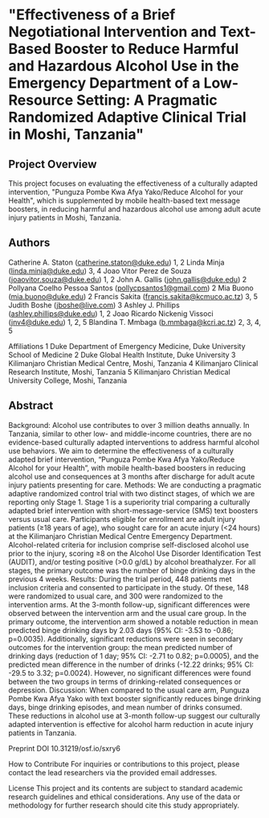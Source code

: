 # "Effectiveness of a Brief Negotiational Intervention and Text-Based Booster to Reduce Harmful and Hazardous Alcohol Use in the Emergency Department of a Low-Resource Setting: A Pragmatic Randomized Adaptive Clinical Trial in Moshi, Tanzania"

## Project Overview

This project focuses on evaluating the effectiveness of a culturally adapted intervention, "Punguza Pombe Kwa Afya Yako/Reduce Alcohol for your Health", which is supplemented by mobile health-based text message boosters, in reducing harmful and hazardous alcohol use among adult acute injury patients in Moshi, Tanzania.

## Authors
Catherine A. Staton (catherine.staton@duke.edu) 1, 2
Linda Minja (linda.minja@duke.edu) 3, 4
Joao Vitor Perez de Souza (joaovitor.souza@duke.edu) 1, 2 
John A. Gallis (john.gallis@duke.edu) 2
Pollyana Coelho Pessoa Santos (pollycpsantos1@gmail.com) 2
Mia Buono (mia.buono@duke.edu) 2
Francis Sakita (francis.sakita@kcmuco.ac.tz) 3, 5
Judith Boshe (jboshe@live.com) 3
Ashley J. Phillips (ashley.phillips@duke.edu) 1, 2
Joao Ricardo Nickenig Vissoci (jnv4@duke.edu) 1, 2, 5
Blandina T. Mmbaga (b.mmbaga@kcri.ac.tz) 2, 3, 4, 5

Affiliations
1 Duke Department of Emergency Medicine, Duke University School of Medicine
2 Duke Global Health Institute, Duke University
3 Kilimanjaro Christian Medical Centre, Moshi, Tanzania
4 Kilimanjaro Clinical Research Institute, Moshi, Tanzania
5 Kilimanjaro Christian Medical University College, Moshi, Tanzania

## Abstract
Background:
Alcohol use contributes to over 3 million deaths annually. In Tanzania, similar to other low- and middle-income countries, there are no evidence-based culturally adapted interventions to address harmful alcohol use behaviors. We aim to determine the effectiveness of a culturally adapted brief intervention, “Punguza Pombe Kwa Afya Yako/Reduce Alcohol for your Health”, with mobile health-based boosters in reducing alcohol use and consequences at 3 months after discharge for adult acute injury patients presenting for care.
Methods:
We are conducting a pragmatic adaptive randomized control trial with two distinct stages, of which we are reporting only Stage 1. Stage 1 is a superiority trial comparing a culturally adapted brief intervention with short-message-service (SMS) text boosters versus usual care. Participants eligible for enrollment are adult injury patients (≥18 years of age), who sought care for an acute injury (<24 hours) at the Kilimanjaro Christian Medical Centre Emergency Department. Alcohol-related criteria for inclusion comprise self-disclosed alcohol use prior to the injury, scoring ≥8 on the Alcohol Use Disorder Identification Test (AUDIT), and/or testing positive (>0.0 g/dL) by alcohol breathalyzer. For all stages, the primary outcome was the number of binge drinking days in the previous 4 weeks.
Results:
During the trial period, 448 patients met inclusion criteria and consented to participate in the study. Of these, 148 were randomized to usual care, and 300 were randomized to the intervention arms. At the 3-month follow-up, significant differences were observed between the intervention arm and the usual care group. In the primary outcome, the intervention arm showed a notable reduction in mean predicted binge drinking days by 2.03 days (95% CI: -3.53 to -0.86; p=0.0035). Additionally, significant reductions were seen in secondary outcomes for the intervention group: the mean predicted number of drinking days (reduction of 1 day; 95% CI: -2.71 to 0.82; p=0.0005), and the predicted mean difference in the number of drinks (-12.22 drinks; 95% CI: -29.5 to 3.32; p=0.0024). However, no significant differences were found between the two groups in terms of drinking-related consequences or depression.
Discussion:
When compared to the usual care arm, Punguza Pombe Kwa Afya Yako with text booster significantly reduces binge drinking days, binge drinking episodes, and mean number of drinks consumed. These reductions in alcohol use at 3-month follow-up suggest our culturally adapted intervention is effective for alcohol harm reduction in acute injury patients in Tanzania.

Preprint DOI
10.31219/osf.io/sxry6

How to Contribute
For inquiries or contributions to this project, please contact the lead researchers via the provided email addresses.

License
This project and its contents are subject to standard academic research guidelines and ethical considerations. Any use of the data or methodology for further research should cite this study appropriately.





